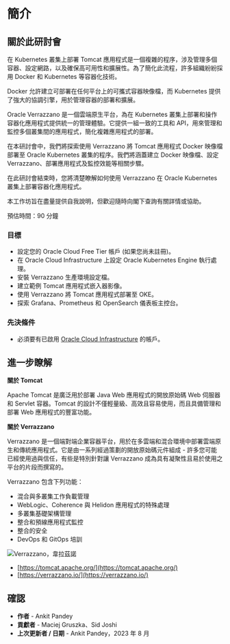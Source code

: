 # 簡介

## 關於此研討會

在 Kubernetes 叢集上部署 Tomcat 應用程式是一個複雜的程序，涉及管理多個容器、設定網路，以及確保高可用性和擴展性。為了簡化此流程，許多組織紛紛採用 Docker 和 Kubernetes 等容器化技術。

Docker 允許建立可部署在任何平台上的可攜式容器映像檔，而 Kubernetes 提供了強大的協調引擎，用於管理容器的部署和擴展。

Oracle Verrazzano 是一個雲端原生平台，為在 Kubernetes 叢集上部署和操作容器化應用程式提供統一的管理體驗。它提供一組一致的工具和 API，用來管理和監控多個叢集間的應用程式，簡化複雜應用程式的部署。

在本研討會中，我們將探索使用 Verrazzano 將 Tomcat 應用程式 Docker 映像檔部署至 Oracle Kubernetes 叢集的程序。我們將涵蓋建立 Docker 映像檔、設定 Verrazzano、部署應用程式及監控效能等相關步驟。

在此研討會結束時，您將清楚瞭解如何使用 Verrazzano 在 Oracle Kubernetes 叢集上部署容器化應用程式。

本工作坊旨在盡量提供自我說明，但歡迎隨時向閣下查詢有關詳情或協助。

預估時間：90 分鐘

### 目標

*   設定您的 Oracle Cloud Free Tier 帳戶 (如果您尚未註冊)。
*   在 Oracle Cloud Infrastructure 上設定 Oracle Kubernetes Engine 執行處理。
*   安裝 Verrazzano 生產環境設定檔。
*   建立範例 Tomcat 應用程式嵌入器影像。
*   使用 Verrazzano 將 Tomcat 應用程式部署至 OKE。
*   探索 Grafana、Prometheus 和 OpenSearch 儀表板主控台。

### 先決條件

*   必須要有已啟用 [Oracle Cloud Infrastructure](https://cloud.oracle.com/en_US/cloud-infrastructure) 的帳戶。

## 進一步瞭解

**關於 Tomcat**

Apache Tomcat 是廣泛用於部署 Java Web 應用程式的開放原始碼 Web 伺服器和 Servlet 容器。Tomcat 的設計不僅輕量級、高效且容易使用，而且具備管理和部署 Web 應用程式的豐富功能。

**關於 Verrazzano**

Verrazzano 是一個端對端企業容器平台，用於在多雲端和混合環境中部署雲端原生和傳統應用程式。它是由一系列經過策劃的開放原始碼元件組成 - 許多您可能已經使用過與信任，有些是特別針對讓 Verrazzano 成為具有凝聚性且易於使用之平台的片段而撰寫的。

Verrazzano 包含下列功能：

*   混合與多叢集工作負載管理
*   WebLogic、Coherence 與 Helidon 應用程式的特殊處理
*   多叢集基礎架構管理
*   整合和預線應用程式監控
*   整合的安全
*   DevOps 和 GitOps 培訓

![Verrazzano，韋拉茲諾](images/verrazzano.png)

*   [https://tomcat.apache.org/](https://tomcat.apache.org/)
*   [https://verrazzano.io/](https://verrazzano.io/)

## 確認

*   **作者** - Ankit Pandey
*   **貢獻者** - Maciej Gruszka、Sid Joshi
*   **上次更新者 / 日期** - Ankit Pandey，2023 年 8 月